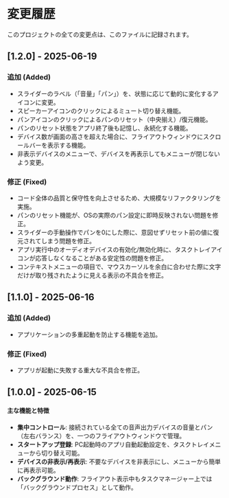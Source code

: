 # 変更履歴

このプロジェクトの全ての変更点は、このファイルに記録されます。

## [1.2.0] - 2025-06-19

### 追加 (Added)
- スライダーのラベル（「音量」「パン」）を、状態に応じて動的に変化するアイコンに変更。
- スピーカーアイコンのクリックによるミュート切り替え機能。
- パンアイコンのクリックによるパンのリセット（中央揃え）/復元機能。
- パンのリセット状態をアプリ終了後も記憶し、永続化する機能。
- デバイス数が画面の高さを超えた場合に、フライアウトウィンドウにスクロールバーを表示する機能。
- 非表示デバイスのメニューで、デバイスを再表示してもメニューが閉じないよう変更。

### 修正 (Fixed)
- コード全体の品質と保守性を向上させるため、大規模なリファクタリングを実施。
- パンのリセット機能が、OSの実際のパン設定に即時反映されない問題を修正。
- スライダーの手動操作でパンを0にした際に、意図せずリセット前の値に復元されてしまう問題を修正。
- アプリ実行中のオーディオデバイスの有効化/無効化時に、タスクトレイアイコンが応答しなくなることがある安定性の問題を修正。
- コンテキストメニューの項目で、マウスカーソルを余白に合わせた際に文字だけが取り残されたように見える表示の不具合を修正。


## [1.1.0] - 2025-06-16

### 追加 (Added)
- アプリケーションの多重起動を防止する機能を追加。

### 修正 (Fixed)
- アプリが起動に失敗する重大な不具合を修正。


## [1.0.0] - 2025-06-15

#### 主な機能と特徴

- **集中コントロール**: 接続されている全ての音声出力デバイスの音量とパン（左右バランス）を、一つのフライアウトウィンドウで管理。
- **スタートアップ登録**: PC起動時のアプリ自動起動設定を、タスクトレイメニューから切り替え可能。
- **デバイスの非表示/再表示**: 不要なデバイスを非表示にし、メニューから簡単に再表示可能。
- **バックグラウンド動作**: フライアウト表示中もタスクマネージャー上では「バックグラウンドプロセス」として動作。
